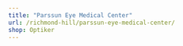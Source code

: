 ```yaml
---
title: "Parssun Eye Medical Center"
url: /richmond-hill/parssun-eye-medical-center/
shop: Optiker
---
```


